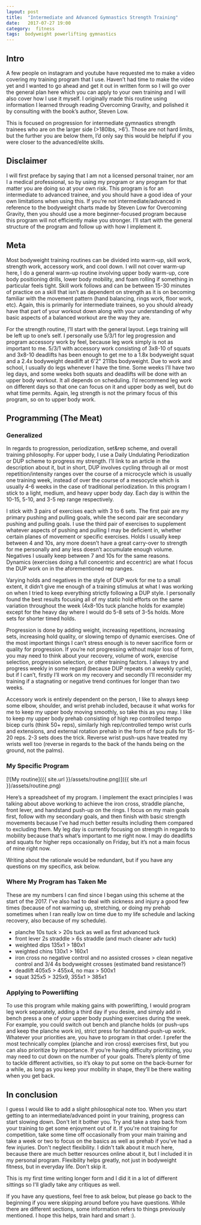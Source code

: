 ```yaml
---
layout: post
title:  "Intermediate and Advanced Gymnastics Strength Training"
date:   2017-07-27 19:00
category:  fitness
tags:  bodyweight powerlifting gymnastics
---
```


## Intro

A few people on instagram and youtube have requested me to make a video covering my training program that I use. Haven’t had time to make the video yet and I wanted to go ahead and get it out in written form so I will go over the general plan here which you can apply to your own training and I will also cover how I use it myself. I originally made this routine using information I learned through reading Overcoming Gravity, and polished it by consulting with the book’s author, Steven Low.

This is focused on progression for intermediate gymnastics strength trainees who are on the larger side (>180lbs, >6’). Those are not hard limits, but the further you are below them, I’d only say this would be helpful if you were closer to the advanced/elite skills.

## Disclaimer

I will first preface by saying that I am not a licensed personal trainer, nor am I a medical professional, so by using my program or any program for that matter you are doing so at your own risk. This program is for an intermediate to advanced trainee, and you should have a good idea of your own limitations when using this. If you’re not intermediate/advanced in reference to the bodyweight charts made by Steven Low for Overcoming Gravity, then you should use a more beginner-focused program because this program will not efficiently make you stronger. I’ll start with the general structure of the program and follow up with how I implement it.

## Meta

Most bodyweight training routines can be divided into warm-up, skill work, strength work, accessory work, and cool down. I will not cover warm-up here, I do a general warm-up routine involving upper body warm-up, core body positioning drills, lower body mobility, and foam rolling if something in particular feels tight. Skill work follows and can be between 15-30 minutes of practice on a skill that isn’t as dependent on strength as it is on becoming familiar with the movement pattern (hand balancing, rings work, floor work, etc). Again, this is primarily for intermediate trainees, so you should already have that part of your workout down along with your understanding of why basic aspects of a balanced workout are the way they are.

For the strength routine, I’ll start with the general layout. Legs training will be left up to one’s self. I personally use 5/3/1 for leg progression and program accessory work by feel, because leg work simply is not as important to me. 5/3/1 with accessory work consisting of 3x8-10 of squats and 3x8-10 deadlifts has been enough to get me to a 1.8x bodyweight squat and a 2.4x bodyweight deadlift at 6'2" 211lbs bodyweight. Due to work and school, I usually do legs whenever I have the time. Some weeks I’ll have two leg days, and some weeks both squats and deadlifts will be done with an upper body workout. It all depends on scheduling. I’d recommend leg work on different days so that one can focus on it and upper body as well, but do what time permits. Again, leg strength is not the primary focus of this program, so on to upper body work.

## Programming (The Meat)

### Generalized

In regards to progression, periodization, set&rep scheme, and overall training philosophy. For upper body, I use a Daily Undulating Periodization or DUP scheme to progress my strength. I’ll link to an article in the description about it, but in short, DUP involves cycling through all or most repetition/intensity ranges over the course of a microcycle which is usually one training week, instead of over the course of a mesocycle which is usually 4-6 weeks in the case of traditional periodization. In this program I stick to a light, medium, and heavy upper body day.  Each day is within the 10-15, 5-10, and 3-5 rep range respectively.

I stick with 3 pairs of exercises each with 3 to 6 sets. The first pair are my primary pushing and pulling goals, while the second pair are secondary pushing and pulling goals. I use the third pair of exercises to supplement whatever aspects of pushing and pulling I may be deficient in, whether certain planes of movement or specific exercises. Holds I usually keep between 4 and 10s, any more doesn’t have a great carry-over to strength for me personally and any less doesn’t accumulate enough volume. Negatives I usually keep between 7 and 10s for the same reasons. Dynamics (exercises doing a full concentric and eccentric) are what I focus the DUP work on in the aforementioned rep ranges.

Varying holds and negatives in the style of DUP work for me to a small extent, it didn’t give me enough of a training stimulus at what I was working on when I tried to keep everything strictly following a DUP style. I personally found the best results focusing all of my static hold efforts on the same variation throughout the week (4x8-10s tuck planche holds for example) except for the heavy day where I would do 5-8 sets of 3-5s holds. More sets for shorter timed holds.

Progression is done by adding weight, increasing repetitions, increasing sets, increasing hold quality, or slowing tempo of dynamic exercises. One of the most important things I can’t stress enough is to never sacrifice form or quality for progression. If you’re not progressing without major loss of form, you may need to think about your recovery, volume of work, exercise selection, progression selection, or other training factors. I always try and progress weekly in some regard (because DUP repeats on a weekly cycle), but if I can’t, firstly I’ll work on my recovery and secondly I’ll reconsider my training if a stagnating or negative trend continues for longer than two weeks.

Accessory work is entirely dependent on the person, I like to always keep some elbow, shoulder, and wrist prehab included, because it what works for me to keep my upper body moving smoothly, so take this as you may.  I like to keep my upper body prehab consisting of high rep controlled tempo bicep curls (think 50+ reps), similarly high rep/controlled tempo wrist curls and extensions, and external rotation prehab in the form of face pulls for 15-20 reps. 2-3 sets does the trick. Reverse wrist push-ups have treated my wrists well too (reverse in regards to the back of the hands being on the ground, not the palms).

### My Specific Program

[![My routine]({{ site.url }}/assets/routine.png)]({{ site.url }}/assets/routine.png)


Here’s a spreadsheet of my program. I implement the exact principles I was talking about above working to achieve the iron cross, straddle planche, front lever, and handstand push-up on the rings. I focus on my main goals first, follow with my secondary goals, and then finish with basic strength movements because I’ve had much better results including them compared to excluding them. My leg day is currently focusing on strength in regards to mobility because that’s what’s important to me right now. I may do deadlifts and squats for higher reps occasionally on Friday, but it’s not a main focus of mine right now.

Writing about the rationale would be redundant, but if you have any questions on my specifics, ask below.

### Where My Program has Taken Me

These are my numbers I can find since I began using this scheme at the start of the 2017. I've also had to deal with sickness and injury a good few times (because of not warming up, stretching, or doing my prehab sometimes when I ran really low on time due to my life schedule and lacking recovery, also because of my schedule).

* planche 10s tuck > 20s tuck as well as first advanced tuck
* front lever 2s straddle > 6s straddle (and much cleaner adv tuck)
* weighted dips 135x1 > 180x1
* weighted chins 130x1 > 160x1
* iron cross no negative control and no assisted crosses > clean negative control and 3/4 4s bodyweight crosses (estimated band resistance?)
* deadlift 405x5 > 455x4, no max > 500x1
* squat 325x5 > 325x9, 355x1 > 385x1

### Applying to Powerlifting

To use this program while making gains with powerlifting, I would program leg work separately, adding a third day if you desire, and simply add in bench press a one of your upper body pushing exercises during the week.  For example, you could switch out bench and planche holds (or push-ups and keep the planche work in), strict press for handstand-push-up work. Whatever your priorities are, you have to program in that order. I prefer the most technically complex (planche and iron cross) exercises first, but you can also prioritize by importance. If you’re having difficulty prioritizing, you may need to cut down on the number of your goals. There’s plenty of time to tackle different activities, so it’s okay to put some on the back-burner for a while, as long as you keep your mobility in shape, they’ll be there waiting when you get back.

## In conclusion

I guess I would like to add a slight philosophical note too. When you start getting to an intermediate/advanced point in your training, progress can start slowing down. Don't let it bother you. Try and take a step back from your training to get some enjoyment out of it. If you're not training for competition, take some time off occasionally from your main training and take a week or two to focus on the basics as well as prehab if you've had a few injuries. Don't neglect flexibility. I didn't talk about it much here, because there are much better resources online about it, but I included it in my personal program. Flexibility helps greatly, not just in bodyweight fitness, but in everyday life. Don't skip it.

This is my first time writing longer form and I did it in a lot of different sittings so I'll gladly take any critiques as well.

If you have any questions, feel free to ask below, but please go back to the beginning if you were skipping around before you have questions. While there are different sections, some information refers to things previously mentioned. I hope this helps, train hard and smart :).
